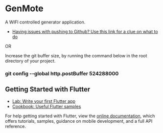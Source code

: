 # GenMote

A WIFI controlled generator application.

- [Having issues with pushing to Github? Use this link for a clue on what to do](https://stackoverflow.com/questions/59282476/error-rpc-failed-curl-92-http-2-stream-0-was-not-closed-cleanly-protocol-erro)

OR

Increase the git buffer size, by running the command below in the root directory of your project.
### git config --global http.postBuffer 524288000

## Getting Started with Flutter

- [Lab: Write your first Flutter app](https://flutter.dev/docs/get-started/codelab)
- [Cookbook: Useful Flutter samples](https://flutter.dev/docs/cookbook)

For help getting started with Flutter, view the
[online documentation](https://flutter.dev/docs), which offers tutorials,
samples, guidance on mobile development, and a full API reference.
